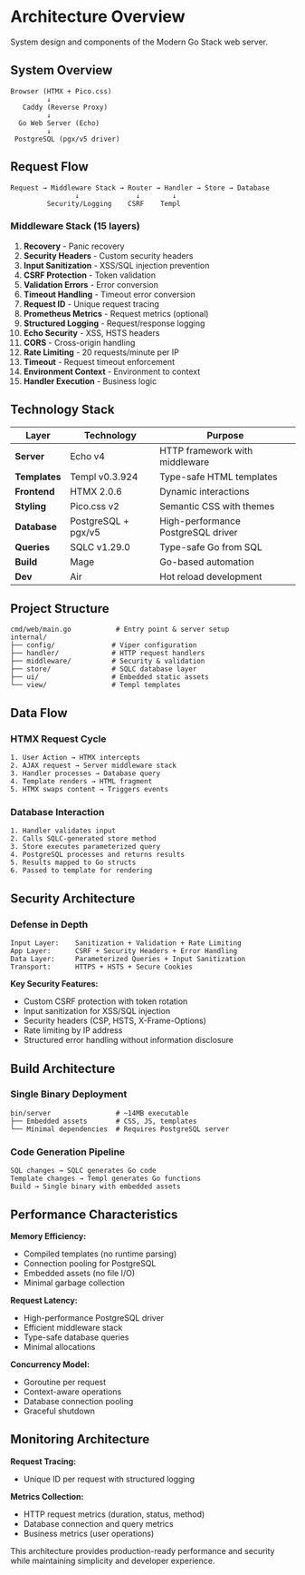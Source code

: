 # Architecture Overview

System design and components of the Modern Go Stack web server.

## System Overview

```
Browser (HTMX + Pico.css)
         ↓
   Caddy (Reverse Proxy)
         ↓
  Go Web Server (Echo)
         ↓
 PostgreSQL (pgx/v5 driver)
```

## Request Flow

```
Request → Middleware Stack → Router → Handler → Store → Database
                ↓              ↓        ↓
         Security/Logging    CSRF    Templ
```

### Middleware Stack (15 layers)

1. **Recovery** - Panic recovery
2. **Security Headers** - Custom security headers
3. **Input Sanitization** - XSS/SQL injection prevention
4. **CSRF Protection** - Token validation
5. **Validation Errors** - Error conversion
6. **Timeout Handling** - Timeout error conversion
7. **Request ID** - Unique request tracing
8. **Prometheus Metrics** - Request metrics (optional)
9. **Structured Logging** - Request/response logging
10. **Echo Security** - XSS, HSTS headers
11. **CORS** - Cross-origin handling
12. **Rate Limiting** - 20 requests/minute per IP
13. **Timeout** - Request timeout enforcement
14. **Environment Context** - Environment to context
15. **Handler Execution** - Business logic

## Technology Stack

| Layer | Technology | Purpose |
|-------|------------|---------|
| **Server** | Echo v4 | HTTP framework with middleware |
| **Templates** | Templ v0.3.924 | Type-safe HTML templates |
| **Frontend** | HTMX 2.0.6 | Dynamic interactions |
| **Styling** | Pico.css v2 | Semantic CSS with themes |
| **Database** | PostgreSQL + pgx/v5 | High-performance PostgreSQL driver |
| **Queries** | SQLC v1.29.0 | Type-safe Go from SQL |
| **Build** | Mage | Go-based automation |
| **Dev** | Air | Hot reload development |

## Project Structure

```
cmd/web/main.go           # Entry point & server setup
internal/
├── config/              # Viper configuration
├── handler/             # HTTP request handlers
├── middleware/          # Security & validation
├── store/               # SQLC database layer
├── ui/                  # Embedded static assets
└── view/                # Templ templates
```

## Data Flow

### HTMX Request Cycle

```
1. User Action → HTMX intercepts
2. AJAX request → Server middleware stack
3. Handler processes → Database query
4. Template renders → HTML fragment
5. HTMX swaps content → Triggers events
```

### Database Interaction

```
1. Handler validates input
2. Calls SQLC-generated store method
3. Store executes parameterized query
4. PostgreSQL processes and returns results
5. Results mapped to Go structs
6. Passed to template for rendering
```

## Security Architecture

### Defense in Depth

```
Input Layer:    Sanitization + Validation + Rate Limiting
App Layer:      CSRF + Security Headers + Error Handling
Data Layer:     Parameterized Queries + Input Sanitization
Transport:      HTTPS + HSTS + Secure Cookies
```

**Key Security Features:**

- Custom CSRF protection with token rotation
- Input sanitization for XSS/SQL injection
- Security headers (CSP, HSTS, X-Frame-Options)
- Rate limiting by IP address
- Structured error handling without information disclosure

## Build Architecture

### Single Binary Deployment

```
bin/server                # ~14MB executable
├── Embedded assets       # CSS, JS, templates
└── Minimal dependencies  # Requires PostgreSQL server
```

### Code Generation Pipeline

```
SQL changes → SQLC generates Go code
Template changes → Templ generates Go functions
Build → Single binary with embedded assets
```

## Performance Characteristics

**Memory Efficiency:**

- Compiled templates (no runtime parsing)
- Connection pooling for PostgreSQL
- Embedded assets (no file I/O)
- Minimal garbage collection

**Request Latency:**

- High-performance PostgreSQL driver
- Efficient middleware stack
- Type-safe database queries
- Minimal allocations

**Concurrency Model:**

- Goroutine per request
- Context-aware operations
- Database connection pooling
- Graceful shutdown

## Monitoring Architecture

**Request Tracing:**

- Unique ID per request with structured logging

**Metrics Collection:**

- HTTP request metrics (duration, status, method)
- Database connection and query metrics
- Business metrics (user operations)

This architecture provides production-ready performance and security while maintaining simplicity and developer experience.
